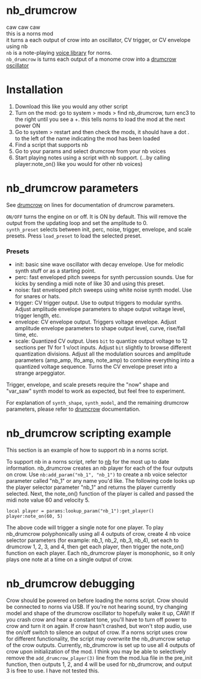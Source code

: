 # nb_drumcrow  
caw caw caw  
this is a norns mod  
it turns a each output of crow into an oscillator, CV trigger, or CV envelope using nb  
`nb` is a note-playing [voice library](https://github.com/sixolet/nb) for norns.  
`nb_drumcrow` is turns each output of a monome crow into a [drumcrow oscillator](https://github.com/entzmingerc/drumcrow)  

# Installation  
1) Download this like you would any other script  
2) Turn on the mod: go to system > mods > find nb_drumcrow, turn enc3 to the right until you see a +. this tells norns to load the mod at the next power ON  
3) Go to system > restart and then check the mods, it should have a dot . to the left of the name indicating the mod has been loaded  
4) Find a script that supports nb  
5) Go to your params and select drumcrow from your nb voices  
6) Start playing notes using a script with nb support. (...by calling player:note_on() like you would for other nb voices)  

# nb_drumcrow parameters
See [drumcrow](https://github.com/entzmingerc/drumcrow) on lines for documentation of drumcrow parameters.  

`ON/OFF` turns the engine on or off. It is ON by default. This will remove the output from the updating loop and set the amplitude to 0.  
`synth_preset` selects between init, perc, noise, trigger, envelope, and scale presets. Press `load_preset` to load the selected preset.  

### Presets  
- init: basic sine wave oscillator with decay envelope. Use for melodic synth stuff or as a starting point.  
- perc: fast enveloped pitch sweeps for synth percussion sounds. Use for kicks by sending a midi note of like 30 and using this preset.  
- noise: fast enveloped pitch sweeps using white noise synth model. Use for snares or hats.  
- trigger: CV trigger output. Use to output triggers to modular synths. Adjust amplitude envelope parameters to shape output voltage level, trigger length, etc.  
- envelope: CV envelope output. Triggers voltage envelope. Adjust amplitude envelope parameters to shape output level, curve, rise/fall time, etc.  
- scale: Quantized CV output. Uses `bit` to quantize output voltage to 12 sections per 1V for 1 v/oct inputs. Adjust `bit` slightly to browse different quantization divisions. Adjust all the modulation sources and amplitude parameters (amp_amp, lfo_amp, note_amp) to combine everything into a quantized voltage sequence. Turns the CV envelope preset into a strange arpeggiator.  

Trigger, envelope, and scale presets require the "now" shape and "var_saw" synth model to work as expected, but feel free to experiment.  

For explanation of `synth_shape`, `synth_model`, and the remaining drumcrow parameters, please refer to [drumcrow](https://github.com/entzmingerc/drumcrow) documentation.  

# nb_drumcrow scripting example  
This section is an example of how to support nb in a norns script.  

To support nb in a norns script, refer to [nb](https://github.com/sixolet/nb) for the most up to date information. nb_drumcrow creates an nb player for each of the four outputs on crow. Use `nb:add_param("nb_1", "nb_1")` to create a nb voice selector parameter called "nb_1" or any name you'd like. The following code looks up the player selector parameter "nb_1" and returns the player currently selected. Next, the note_on() function of the player is called and passed the midi note value 60 and velocity 5.  
```
local player = params:lookup_param("nb_1"):get_player()
player:note_on(60, 5)
``` 
The above code will trigger a single note for one player. To play nb_drumcrow polyphonically using all 4 outputs of crow, create 4 nb voice selector parameters (for example: nb_1, nb_2, nb_3, nb_4), set each to drumcrow 1, 2, 3, and 4, then get each player, then trigger the note_on() function on each player. Each nb_drumcrow player is monophonic, so it only plays one note at a time on a single output of crow.  

# nb_drumcrow debugging
Crow should be powered on before loading the norns script. Crow should be connected to norns via USB. If you're not hearing sound, try changing model and shape of the drumcrow oscillator to hopefully wake it up, CAW! If you crash crow and hear a constant tone, you'll have to turn off power to crow and turn it on again. If crow hasn't crashed, but won't stop audio, use the on/off switch to silence an output of crow. If a norns script uses crow for different functionality, the script may overwrite the nb_drumcrow setup of the crow outputs. Currently, nb_drumcrow is set up to use all 4 outputs of crow upon initialization of the mod. I think you may be able to selectively remove the `add_drumcrow_player(3)` line from the mod.lua file in the pre_init function, then outputs 1, 2, and 4 will be used for nb_drumcrow, and output 3 is free to use. I have not tested this.  
